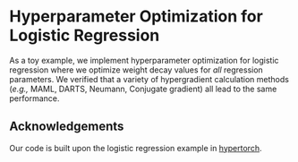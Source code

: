 # Hyperparameter Optimization for Logistic Regression

As a toy example, we implement hyperparameter optimization for logistic regression where we optimize
weight decay values for *all* regression parameters.
We verified that a variety of hypergradient calculation methods
(*e.g.,* MAML, DARTS, Neumann, Conjugate gradient) all lead to the same performance.

## Acknowledgements

Our code is built upon the logistic regression example in
[hypertorch](https://github.com/prolearner/hypertorch).
